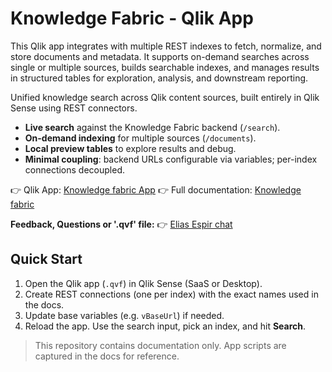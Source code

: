 
# Knowledge Fabric - Qlik App

This Qlik app integrates with multiple REST indexes to fetch, normalize, and store documents and metadata. It supports on-demand searches across single or multiple sources, builds searchable indexes, and manages results in structured tables for exploration, analysis, and downstream reporting.

Unified knowledge search across Qlik content sources, built entirely in Qlik Sense using REST connectors.

- **Live search** against the Knowledge Fabric backend (`/search`).
- **On-demand indexing** for multiple sources (`/documents`).
- **Local preview tables** to explore results and debug.
- **Minimal coupling**: backend URLs configurable via variables; per-index connections decoupled.

👉 Qlik App: [Knowledge fabric App](https://qlikinternal.us.qlikcloud.com/sense/app/0833c4e2-e862-422d-9f6d-aaacb7ddac1a)
👉 Full documentation: [Knowledge fabric](https://github.com/elias2112/knowledge-fabric/tree/main/docs)

 **Feedback, Questions or '.qvf' file:** 👉 [Elias Espir chat](https://teams.microsoft.com/l/chat/48:notes/conversations?context=%7B%22contextType%22%3A%22chat%22%7D)

## Quick Start

1. Open the Qlik app (`.qvf`) in Qlik Sense (SaaS or Desktop).
2. Create REST connections (one per index) with the exact names used in the docs.
3. Update base variables (e.g. `vBaseUrl`) if needed.
4. Reload the app. Use the search input, pick an index, and hit **Search**.

> This repository contains documentation only. App scripts are captured in the docs for reference.


